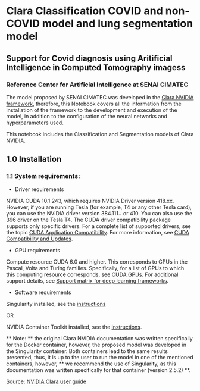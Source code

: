 # Clara Classification COVID and non-COVID model and lung segmentation model

## Support for Covid diagnosis using Aritificial Intelligence in Computed Tomography imagess

### Reference Center for Artificial Intelligence at SENAI CIMATEC

The model proposed by SENAI CIMATEC was developed in the [Clara NVIDIA framework](https://www.nvidia.com/pt-br/healthcare/), therefore, this Notebook covers all the information from the installation of the framework to the development and execution of the model, in addition to the configuration of the neural networks and hyperparameters used.

This notebook includes the Classification and Segmentation models of Clara NVIDIA.

## 1.0 Installation


### 1.1 System requirements:
- Driver requirements

NVIDIA CUDA 10.1.243, which requires NVIDIA Driver version 418.xx. However, if you are running Tesla (for example, T4 or any other Tesla card), you can use the NVIDIA driver version 384.111+ or 410. You can also use the 396 driver on the Tesla T4. The CUDA driver compatibility package supports only specific drivers. For a complete list of supported drivers, see the topic [CUDA Application Compatibility](https://docs.nvidia.com/deploy/cuda-compatibility/index.html#cuda-application-compatibility). For more information, see [CUDA Compatibility and Updates](https://docs.nvidia.com/cuda/cuda-c-best-practices-guide/index.html#cuda-compatibility-and-upgrades).

- GPU requirements

Compute resource CUDA 6.0 and higher. This corresponds to GPUs in the Pascal, Volta and Turing families. Specifically, for a list of GPUs to which this computing resource corresponds, see [CUDA GPUs](https://developer.nvidia.com/cuda-gpus). For additional support details, see [Support matrix for deep learning frameworks](https://docs.nvidia.com/deeplearning/dgx/support-matrix/index.html).

- Software requirements

Singularity installed, see the [instructions](https://singularity.lbl.gov/all-releases)

OR

NVIDIA Container Toolkit installed, see the [instructions](https://github.com/NVIDIA/nvidia-docker).

** Note: ** the original Clara NVIDIA documentation was written specifically for the Docker container, however, the proposed model was developed in the Singularity container. Both containers lead to the same results presented, thus, it is up to the user to run the model in one of the mentioned containers, however, ** we recommend the use of Singularity, as this documentation was written specifically for that container (version 2.5.2) **.

Source: [NVIDIA Clara user guide](https://docs.nvidia.com/clara/tlt-mi/clara-train-sdk-v3.0/nvmidl/index.html)

